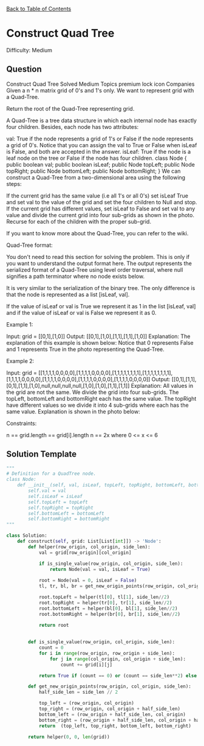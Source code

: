 [Back to Table of Contents](../../README.md)

# Construct Quad Tree
Difficulty: Medium

## Question
Construct Quad Tree
Solved
Medium
Topics
premium lock icon
Companies
Given a n * n matrix grid of 0's and 1's only. We want to represent grid with a Quad-Tree.

Return the root of the Quad-Tree representing grid.

A Quad-Tree is a tree data structure in which each internal node has exactly four children. Besides, each node has two attributes:

val: True if the node represents a grid of 1's or False if the node represents a grid of 0's. Notice that you can assign the val to True or False when isLeaf is False, and both are accepted in the answer.
isLeaf: True if the node is a leaf node on the tree or False if the node has four children.
class Node {
    public boolean val;
    public boolean isLeaf;
    public Node topLeft;
    public Node topRight;
    public Node bottomLeft;
    public Node bottomRight;
}
We can construct a Quad-Tree from a two-dimensional area using the following steps:

If the current grid has the same value (i.e all 1's or all 0's) set isLeaf True and set val to the value of the grid and set the four children to Null and stop.
If the current grid has different values, set isLeaf to False and set val to any value and divide the current grid into four sub-grids as shown in the photo.
Recurse for each of the children with the proper sub-grid.

If you want to know more about the Quad-Tree, you can refer to the wiki.

Quad-Tree format:

You don't need to read this section for solving the problem. This is only if you want to understand the output format here. The output represents the serialized format of a Quad-Tree using level order traversal, where null signifies a path terminator where no node exists below.

It is very similar to the serialization of the binary tree. The only difference is that the node is represented as a list [isLeaf, val].

If the value of isLeaf or val is True we represent it as 1 in the list [isLeaf, val] and if the value of isLeaf or val is False we represent it as 0.

 

Example 1:


Input: grid = [[0,1],[1,0]]
Output: [[0,1],[1,0],[1,1],[1,1],[1,0]]
Explanation: The explanation of this example is shown below:
Notice that 0 represents False and 1 represents True in the photo representing the Quad-Tree.

Example 2:



Input: grid = [[1,1,1,1,0,0,0,0],[1,1,1,1,0,0,0,0],[1,1,1,1,1,1,1,1],[1,1,1,1,1,1,1,1],[1,1,1,1,0,0,0,0],[1,1,1,1,0,0,0,0],[1,1,1,1,0,0,0,0],[1,1,1,1,0,0,0,0]]
Output: [[0,1],[1,1],[0,1],[1,1],[1,0],null,null,null,null,[1,0],[1,0],[1,1],[1,1]]
Explanation: All values in the grid are not the same. We divide the grid into four sub-grids.
The topLeft, bottomLeft and bottomRight each has the same value.
The topRight have different values so we divide it into 4 sub-grids where each has the same value.
Explanation is shown in the photo below:

 

Constraints:

n == grid.length == grid[i].length
n == 2x where 0 <= x <= 6

## Solution Template
```python
"""
# Definition for a QuadTree node.
class Node:
    def __init__(self, val, isLeaf, topLeft, topRight, bottomLeft, bottomRight):
        self.val = val
        self.isLeaf = isLeaf
        self.topLeft = topLeft
        self.topRight = topRight
        self.bottomLeft = bottomLeft
        self.bottomRight = bottomRight
"""

class Solution:
    def construct(self, grid: List[List[int]]) -> 'Node':
        def helper(row_origin, col_origin, side_len):
            val = grid[row_origin][col_origin]

            if is_single_value(row_origin, col_origin, side_len):
                return Node(val = val, isLeaf = True)
            
            root = Node(val = 0, isLeaf = False)
            tl, tr, bl, br = get_new_origin_points(row_origin, col_origin, side_len)

            root.topLeft = helper(tl[0], tl[1], side_len//2)
            root.topRight = helper(tr[0], tr[1], side_len//2)
            root.bottomLeft = helper(bl[0], bl[1], side_len//2)
            root.bottomRight = helper(br[0], br[1], side_len//2)

            return root
                
        
        def is_single_value(row_origin, col_origin, side_len):
            count = 0
            for i in range(row_origin, row_origin + side_len):
                for j in range(col_origin, col_origin + side_len):
                    count += grid[i][j]

            return True if (count == 0) or (count == side_len**2) else False

        def get_new_origin_points(row_origin, col_origin, side_len):
            half_side_len = side_len // 2

            top_left = (row_origin, col_origin)
            top_right = (row_origin, col_origin + half_side_len)
            bottom_left = (row_origin + half_side_len, col_origin)
            bottom_right = (row_origin + half_side_len, col_origin + half_side_len)
            return  (top_left, top_right, bottom_left, bottom_right)
        
        return helper(0, 0, len(grid))
```
